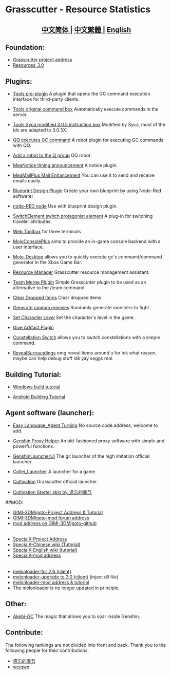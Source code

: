 # Grasscutter - Resource Statistics
<h2 align="center">
<a href="https://github.com/Yuer-QAQ/Grasscutter-Plugin/blob/main/README.md">中文简体
</a> | 
<a href="https://github.com/Yuer-QAQ/Grasscutter-Plugin/blob/main/README_zh-TW.md">中文繁體
</a> | 
<a href="https://github.com/Yuer-QAQ/Grasscutter-Plugin/blob/main/README_en-US.md">English
</a>

## Foundation:

* [Grasscutter project address](https://github.com/Grasscutters/Grasscutter)
* [Resources_3.0](https://github.com/tamilpp25/Grasscutter_Resources)

## Plugins:

* [Tools pre-plugin](https://github.com/jie65535/gc-opencommand-plugin) A plugin that opens the GC command execution interface for third-party clients.

* [Tools original command box](https://github.com/jie65535/GrasscutterCommandGenerator) Automatically execute commands in the server.

* [Tools Syca modified 3.0.5 instruction box](https://github.com/TeyvatL/GrasscutterTool-3.0.5) Modified by Syca, most of the ids are adapted to 3.0.5X.

* [QQ executes GC command](https://github.com/jie65535/JGrasscutterCommand) A robot plugin for executing GC commands with QQ.

* [Add a robot to the Q group](https://github.com/mamoe/mirai-console) QQ robot.

* [MeaNotice timing announcement](https://github.com/Coooookies/Grasscutter-MeaNotice) A notice plugin.

* [MeaMailPlus Mail Enhancement](https://github.com/Coooookies/Grasscutter-MeaMailPlus) You can use it to send and receive emails easily.

* [Blueprint Design Plugin](https://github.com/liujiaqi7998/EasyGrasscutters) Create your own blueprint by using Node-Red software!

* [node-RED node](https://github.com/liujiaqi7998/node-red-easy-grasscutters) Use with blueprint design plugin.

* [SwitchElement switch protagonist element](https://github.com/Penelopeep/SwitchElementTraveller) A plug-in for switching traveler attributes.

* [Web Toolbox](https://github.com/liujiaqi7998/GrasscuttersWebDashboard) for three terminals

* [MojoConsolePlus](https://github.com/gc-mojoconsole/gc-mojoconsole-backend) aims to provide an in-game console backend with a user interface.

* [Mojo-Desktop](https://github.com/gc-toolkit/Mojo-Desktop) allows you to quickly execute gc's command/command generator in the Xbox Game Bar.

* [Resource Manager](https://github.com/gc-toolkit/gc-cli) Grasscutter resource management assistant.

* [Team Merge Plugin](https://github.com/Penelopeep/TeamMerge) Simple Grasscutter plugin to be used as an alternative to the /team command.

* [Clear Dropped Items](https://github.com/hamusuke0323/DroppedItemsKiller) Clear dropped items.

* [Generate random enemies](https://github.com/NotThorny/MobWave) Randomly generate monsters to fight.

* [Set Character Level](https://github.com/NotThorny/setLevel) Set the character's level in the game.

* [Give Artifact Plugin](https://github.com/snoobi-seggs/GiveArtifactPlugin)

* [Constellation Switch](https://github.com/Penelopeep/SetConstellation_Plugin) allows you to switch constellations with a simple command.

* [RevealSurroundings](https://github.com/snoobi-seggs/RevealSurroundingsPllllugin) omg reveal items around u for idk what reason, maybe can help debug stuff idk yay seggs real.

## Building Tutorial:

* [Windows build tutorial](https://www.rainkavik.com/archives/254/)

* [Android Building Tutorial](https://github.com/ElaXan/GCAndroid)

## Agent software (launcher):

* [Easy Language_Agent Turning](https://cloud.rainkavik.com/s/gKBcV) No source code address, welcome to add.

* [Genshin Proxy Helper](https://github.com/liujiaqi7998/genshinclienthelper) An old-fashioned proxy software with simple and powerful functions.

* [GenshinLauncherUI](https://github.com/gc-toolkit/GenshinLauncher) The gc launcher of the high imitation official launcher.

* [Collei_Launcher](https://github.com/Bambi5/Collei_Launcher) A launcher for a game.

* [Cultivation](https://github.com/Grasscutters/Cultivation/blob/main/README_zh-CN.md) Grasscutter official launcher.
* [Cultivation Starter skin by_遗忘的季节](https://github.com/Yuer-QAQ/Grasscutter-Plugin/blob/main/Custom%20skins_en-US.md)

##MOD:
* [GIMI-3DMigoto-Project Address & Tutorial](https://github.com/SilentNightSound/GI-Model-Importer)
* [GIMI-3DMigoto-mod forum address](https://gamebanana.com/mods/games/8552)
* [mod address on GIMI-3DMigoto-github](https://github.com/SilentNightSound/GI-Model-Importer-Assets)
 ######
* [SpecialK-Project Address](https://github.com/SpecialKO/SpecialK)
* [SpecialK-Chinese wiki (Tutorial)](https://github.com/zeroruka/GI-SKMods-wiki/wiki)
* [SpecialK-English wiki (tutorial)](https://github.com/zeroruka/GI-SKMods/wiki)
* [SpecialK-mod address](https://github.com/zeroruka/GI-SKMods)
 ######
* [melonloader-for 2.6 (client)](https://github.com/lassedds/Melonloader-AnimeGaming)
* [melonloader-upgrade to 3.0 (client)](https://github.com/Taiga74164/ChecksumBypass-GenshinImpact) (inject dll file)
* [melonloader-mod address & tutorial](https://github.com/zeroruka/GI-Assets/tree/main/Mods/Scripts)
* The melonloader is no longer updated in principle.

## Other:  
* [Akebi-GC](https://github.com/Akebi-Group/Akebi-GC) The magic that allows you to soar inside Genshin.

## Contribute:

The following rankings are not divided into front and back.
Thank you to the following people for their contributions.

* [遗忘的季节](https://github.com/Lost-Season)
* [wcjqwq](https://github.com/wcjqwq)